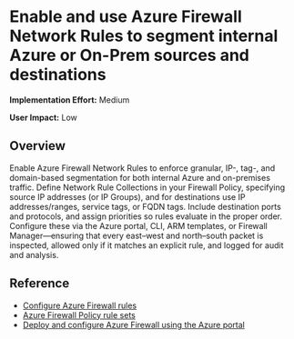  # Enable and use Azure Firewall Network Rules to segment internal Azure or On-Prem sources and destinations

**Implementation Effort:** Medium

**User Impact:** Low 

## Overview

Enable Azure Firewall Network Rules to enforce granular, IP-, tag-, and domain-based segmentation for both internal Azure and on-premises traffic. Define Network Rule Collections in your Firewall Policy, specifying source IP addresses (or IP Groups), and for destinations use IP addresses/ranges, service tags, or FQDN tags. Include destination ports and protocols, and assign priorities so rules evaluate in the proper order. Configure these via the Azure portal, CLI, ARM templates, or Firewall Manager—ensuring that every east–west and north–south packet is inspected, allowed only if it matches an explicit rule, and logged for audit and analysis.

## Reference

* [Configure Azure Firewall rules](https://learn.microsoft.com/en-us/azure/firewall/rule-processing#network-rules)
* [Azure Firewall Policy rule sets](https://learn.microsoft.com/en-us/azure/firewall/policy-rule-sets)
* [Deploy and configure Azure Firewall using the Azure portal](https://learn.microsoft.com/en-us/azure/firewall/tutorial-firewall-deploy-portal)
